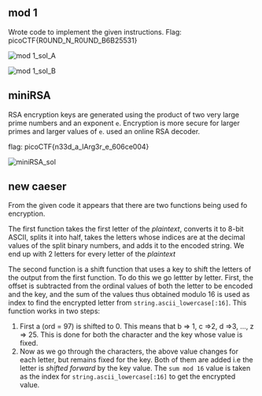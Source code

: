 ## mod 1
Wrote code to implement the given instructions. Flag: picoCTF{R0UND_N_R0UND_B6B25531}

![mod 1_sol_A](https://github.com/mizar-0/Cryptonite-JTP-2/assets/76529146/ca7a6975-8389-4c5b-8828-c89a3f7a75cf)

![mod 1_sol_B](https://github.com/mizar-0/Cryptonite-JTP-2/assets/76529146/c7ab72f3-2218-45db-bb03-a9fed6d6e398)


## miniRSA
RSA encryption keys are generated using the product of two very large prime numbers and an exponent `e`. Encryption is more secure for larger primes and larger values of `e`.
used an online RSA decoder.

flag: picoCTF{n33d_a_lArg3r_e_606ce004}

![miniRSA_sol](https://github.com/mizar-0/Cryptonite-JTP-2/assets/76529146/4190128c-daa7-424d-8f03-371453d7021a)


## new caeser
From the given code it appears that there are two functions being used fo encryption.

The first function takes the first letter of the _plaintext_, converts it to 8-bit ASCII, splits it into half, takes the letters whose indices are at the decimal values of the split binary numbers, and adds it to the encoded string. We end up with 2 letters for every letter of the _plaintext_

The second function is a shift function that uses a key to shift the letters of the output from the first function. To do this we go lettter by letter. First, the offset is subtracted from the ordinal values of both the letter to be encoded and the key, and the sum of the values thus obtained modulo 16 is used as index to find the encrypted letter from `string.ascii_lowercase[:16]`. This function works in two steps: 

1. First a (ord = 97) is shifted to 0. This means that b => 1, c =>2, d =>3, ..., z => 25. This is done for both the character and the key whose value is fixed.
2. Now as we go through the characters, the above value changes for each letter, but remains fixed for the key. Both of them are added i.e the letter is _shifted forward_ by the key value. The `sum mod 16` value is taken as the index for `string.ascii_lowercase[:16]` to get the encrypted value.






